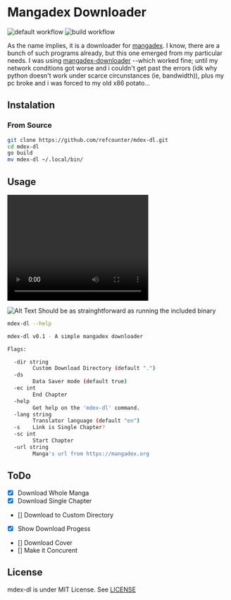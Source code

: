 # Mangadex Downloader 
![default workflow](https://github.com/refcounter/mdex-dl/actions/workflows/go.yml/badge.svg) ![build workflow](https://github.com/refcounter/mdex-dl/actions/workflows/release.yml/badge.svg)

As the name implies, it is a downloader for [mangadex](https://mangadex.org). I know, there are a bunch of such programs already, but this one emerged from my particular needs. I was using [mangadex-downloader](https://mangadex-downloader.rtfd.io/) --which worked fine; until my network conditions got worse and i couldn't get past the errors (idk why python doesn't work under scarce circunstances (ie, bandwidth)), plus my pc broke and i was forced to my old x86 potato...

## Instalation
### From Source
```bash
git clone https://github.com/refcounter/mdex-dl.git
cd mdex-dl
go build 
mv mdex-dl ~/.local/bin/
```

## Usage
<video width="320" height="240" controls>
  <source src="./assets/single-download.gif" type="video/mp4">
</video>

![Alt Text](https://media.giphy.com/media/vFKqnCdLPNOKc/giphy.gif)
Should be as strainghtforward as running the included binary
```bash
mdex-dl --help

mdex-dl v0.1 - A simple mangadex downloader

Flags:

  -dir string
    	Custom Download Directory (default ".")
  -ds
    	Data Saver mode (default true)
  -ec int
    	End Chapter
  -help
    	Get help on the 'mdex-dl' command.
  -lang string
    	Translator language (default "en")
  -s	Link is Single Chapter?
  -sc int
    	Start Chapter
  -url string
    	Manga's url from https://mangadex.org

```

## ToDo
- [x]   Download Whole Manga
- [x]   Download Single Chapter
- []    Download to Custom Directory
- [x]   Show Download Progess
- []    Download Cover
- []    Make it Concurent


## License
mdex-dl is under MIT License. See [LICENSE](./LICENSE)

